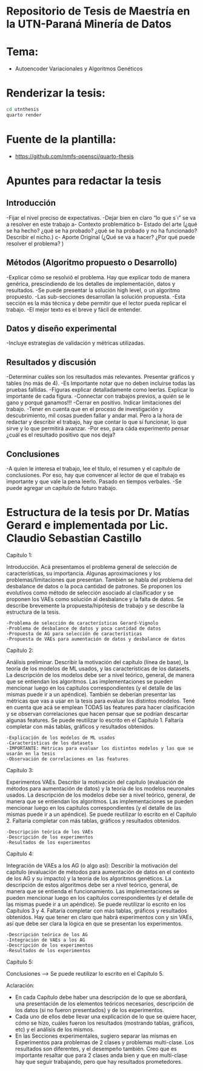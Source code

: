 # Repositorio de Tesis de Maestría en la UTN-Paraná Minería de Datos    

# Tema:

- Autoencoder Variacionales y Algoritmos Genéticos   

# Renderizar la tesis: 

```bash
cd utnthesis
quarto render     
```

# Fuente de la plantilla: 

- https://github.com/nmfs-opensci/quarto-thesis    


# Apuntes para redactar la tesis

## Introducción
-Fijar el nivel preciso de expectativas.
-Dejar bien en claro “lo que s´ı” se va a resolver en este trabajo
    a- Contexto problemático
    b- Estado del arte (¿qué se ha hecho? ¿qué se ha probado? ¿qué se ha probado y no ha funcionado? Describir el nicho.)
    c- Aporte Original (¿Qué se va a hacer? ¿Por qué puede resolver el problema? )

## Métodos (Algoritmo propuesto o Desarrollo)
-Explicar cómo se resolvió el problema. Hay que explicar todo de manera genérica, prescindiendo de los detalles de implementación, datos y resultados.
-Se puede presentar la solución high level, o un algoritmo propuesto.
-Las sub-secciones desarrollan la solución propuesta.
-Esta sección es la más técnica y debe permitir que el lector pueda replicar el trabajo.
-El mejor texto es el breve y fácil de entender.

## Datos y diseño experimental
-Incluye estrategias de validación y métricas utilizadas.

## Resultados y discusión
-Determinar cuáles son los resultados más relevantes. Presentar gráficos y  tables (no más de 4).
-Es Importante notar que no deben incluirse todas las pruebas fallidas.
-Figuras explicar detalladamente como leerlas. Explicar lo importante de cada figura. 
-Connectar con trabajos previos, a quién se le gano y porqué ganamos!!!
-Cerrar en positivo. Indicar limitaciones del trabajo.
-Tener en cuenta que en el proceso de investigación y descubrimiento, mil cosas pueden fallar y andar mal. Pero a la hora de redactar y describir el trabajo, hay que contar lo que sí funcionar, lo que sirve y lo que permitirá avanzar.
-Por eso, para cáda experimento pensar ¿cuál es el resultado positivo que nos deja?

## Conclusiones
-A quien le interesa el trabajo, lee el título, el resumen y el capítulo de conclusiones. Por eso, hay que convencer al lector de que el trabajo es importante y que vale la pena leerlo. Pasado en tiempos verbales.
-Se puede agregar un capítulo de futuro trabajo.



# Estructura de la tesis por Dr. Matías Gerard e implementada por Lic. Claudio Sebastian Castillo

Capítulo 1: 

Introducción. Acá presentamos el problema general de selección de características, su importancia. Algunas aproximaciones y los problemas/limitaciones que presentan. También se habla del problema del desbalance de datos o la poca cantidad de patrones. Se proponen los evolutivos como método de selección asociado al clasificador y se proponen los VAEs como solución al desbalance y la falta de datos. Se describe brevemente la propuesta/hipótesis de trabajo y se describe la estructura de la tesis.

    -Problema de selección de características Gerard-Vignolo
    -Problema de desbalance de datos y poca cantidad de datos
    -Propuesta de AG para selección de características
    -Propuesta de VAEs para aumentación de datos y desbalance de datos


Capítulo 2: 

Análisis preliminar. Describir la motivación del capítulo (línea de base), la teoría de los modelos de ML usados, y las características de los datasets. La descripción de los modelos debe ser a nivel teórico, general, de manera que se entiendan los algoritmos. Las implementaciones se pueden mencionar luego en los capítulos correspondientes (y el detalle de las mismas puede ir a un apéndice). También se deberían presentar las métricas que vas a usar en la tesis para evaluar los distintos modelos. Tené en cuenta que acá se emplean TODAS las features para hacer clasificación y se observan correlaciones que hacen pensar que se podrían descartar algunas features. Se puede reutilizar lo escrito en el Capítulo 1. Faltaría completar con más tablas, gráficos y resultados obtenidos.

    -Explicación de los modelos de ML usados
    -Características de los datasets
    -IMPORTANTE: Métricas para evaluar los distintos modelos y las que se usarán en la tesis
    -Observación de correlaciones en las features

Capítulo 3: 

Experimentos VAEs. Describir la motivación del capítulo (evaluación de métodos para aumentación de datos) y la teoría de los modelos neuronales usados. La descripción de los modelos debe ser a nivel teórico, general, de manera que se entiendan los algoritmos. Las implementaciones se pueden mencionar luego en los capítulos correspondientes (y el detalle de las mismas puede ir a un apéndice). Se puede reutilizar lo escrito en el Capítulo 2. Faltaría completar con más tablas, gráficos y resultados obtenidos.

    -Descripción teórica de los VAEs
    -Descripción de los experimentos
    -Resultados de los experimentos

Capítulo 4: 

Integración de VAEs a los AG (o algo así): Describir la motivación del capítulo (evaluación de métodos para aumentación de datos en el contexto de los AG y su impacto) y la teoría de los algoritmos genéticos. La descripción de estos algoritmos debe ser a nivel teórico, general, de manera que se entienda el funcionamiento. Las implementaciones se pueden mencionar luego en los capítulos correspondientes (y el detalle de las mismas puede ir a un apéndice). Se puede reutilizar lo escrito en los Capítulos 3 y 4. Faltaría completar con más tablas, gráficos y resultados obtenidos. Hay que tener en claro que habrá experimentos con y sin VAEs, así que debe ser clara la lógica en que se presentan los experimentos.

    -Descripción teórica de los AG
    -Integración de VAEs a los AG
    -Descripción de los experimentos
    -Resultados de los experimentos

Capítulo 5: 

Conclusiones --> Se puede reutilizar lo escrito en el Capítulo 5.


Aclaración:

- En cada Capítulo debe haber una descripción de lo que se abordará, una presentación de los elementos teóricos necesarios, descripción de los datos (si no fueron presentados) y de los experimentos. 
- Cada uno de ellos debe llevar una explicación de lo que se quiere hacer, cómo se hizo, cuáles fueron los resultados (mostrando tablas, gráficos, etc) y el análisis de los mismos.
- En las Secciones experimentales, sugiero separar las mismas en Experimentos para problemas de 2 clases y problemas multi-clase. Los resultados son diferentes, y el desempeño también. Creo que es importante resaltar que para 2 clases anda bien y que en multi-clase hay que seguir trabajando, pero que hay resultados prometedores.


